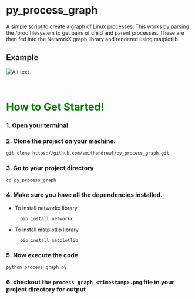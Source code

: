 # py_process_graph

A simple script to create a graph of Linux processes. This works by 
parsing the /proc filesystem to get pairs of child and parent 
processes.  These are then fed into the NetworkX graph library and 
rendered using matplotlib.

## Example

![Alt text](out.png?raw=true "Linux Process Graph")

 
 <br>

# <span style="color:green">How to Get Started!</span>

### 1. Open your terminal

### 2. Clone the project on your machine.

    git clone https://github.com/smithandrewl/py_process_graph.git


### 3. Go to your project directory
    cd py_process_graph

### 4. Make sure you have all the dependencies installed.

- To install networkx library 

        pip install networkx

- To install matplotlib library
    
        pip install matplotlib

### 5. Now execute the code
    python process_graph.py

### 6. checkout the `process_graph_<timestamp>.png` file in your project directory for output
